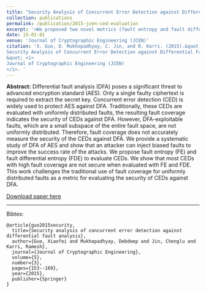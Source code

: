 ```yaml
---
title: "Security Analysis of Concurrent Error Detection against Differential Fault Analysis"
collection: publications
permalink: /publication/2015-jcen-ced-evaluation
excerpt: '>We proposed two novel metrics (fault entropy and fault differential entropy) to evaluate various concurrent error detection schemes. This work challenges the traditional use of fault coverage for uniformly distributed faults as a metric for assessing the security of CEDs.' 
date: 15-01-01
venue: 'Journal of Cryptographic Engineering (JCEN)'
citation: 'X. Guo, D. Mukhopadhyay, C. Jin, and R. Karri. (2015).&quot;
Security Analysis of Concurrent Error Detection against Differential Fault Analysis
&quot; <i>
Journal of Cryptographic Engineering (JCEN)
</i>. '
---
```


<b>Abstract:</b> Differential fault analysis (DFA) poses a significant threat to advanced encryption standard (AES). Only a single faulty ciphertext is required to extract the secret key. Concurrent error detection (CED) is widely used to protect AES against DFA. Traditionally, these CEDs are evaluated
with uniformly distributed faults, the resulting fault coverage indicates the security of CEDs against DFA. However, DFA-exploitable faults, which are a small subspace of the entire fault space, are not uniformly distributed. Therefore, fault coverage does not accurately measure the security of the
CEDs against DFA. We provide a systematic study of DFA of AES and show that an attacker can inject biased faults to improve the success rate of the attacks. We propose fault entropy (FE) and fault differential entropy (FDE) to evaluate CEDs. We show that most CEDs with high fault coverage are not secure when evaluated with FE and FDE. This work challenges the traditional use of fault coverage for uniformly distributed faults as a metric for evaluating the security of CEDs against DFA.

[Download paper here](http://link.springer.com/article/10.1007/s13389-014-0092-8)

---

Bibtex:

```
@article{guo2015security,
  title={Security analysis of concurrent error detection against differential fault analysis},
  author={Guo, Xiaofei and Mukhopadhyay, Debdeep and Jin, Chenglu and Karri, Ramesh},
  journal={Journal of Cryptographic Engineering},
  volume={5},
  number={3},
  pages={153--169},
  year={2015},
  publisher={Springer}
}
```